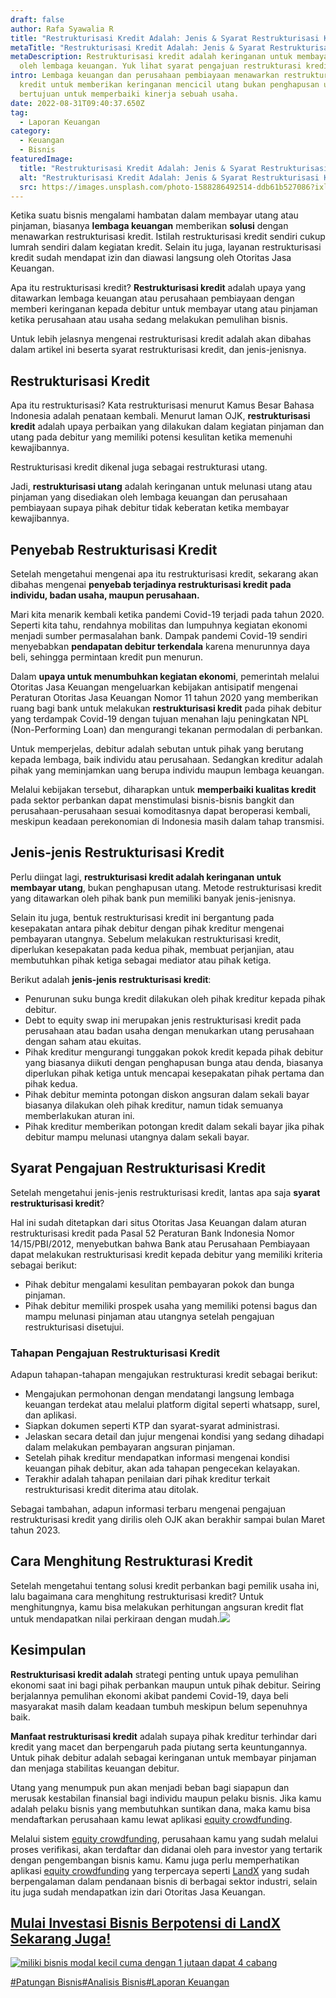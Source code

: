 ```yaml
---
draft: false
author: Rafa Syawalia R
title: "Restrukturisasi Kredit Adalah: Jenis & Syarat Restrukturisasi Kredit"
metaTitle: "Restrukturisasi Kredit Adalah: Jenis & Syarat Restrukturisasi Kredit"
metaDescription: Restrukturisasi kredit adalah keringanan untuk membayar utang
  oleh lembaga keuangan. Yuk lihat syarat pengajuan restrukturasi kredit.
intro: Lembaga keuangan dan perusahaan pembiayaan menawarkan restrukturisasi
  kredit untuk memberikan keringanan mencicil utang bukan penghapusan utang yang
  bertujuan untuk memperbaiki kinerja sebuah usaha.
date: 2022-08-31T09:40:37.650Z
tag:
  - Laporan Keuangan
category:
  - Keuangan
  - Bisnis
featuredImage:
  title: "Restrukturisasi Kredit Adalah: Jenis & Syarat Restrukturisasi Kredit"
  alt: "Restrukturisasi Kredit Adalah: Jenis & Syarat Restrukturisasi Kredit"
  src: https://images.unsplash.com/photo-1588286492514-ddb61b527086?ixlib=rb-1.2.1&ixid=MnwxMjA3fDB8MHxwaG90by1wYWdlfHx8fGVufDB8fHx8&auto=format&fit=crop&w=1470&q=80\
---
```

Ketika suatu bisnis mengalami hambatan dalam membayar utang atau pinjaman, biasanya **lembaga keuangan** memberikan **solusi** dengan menawarkan restrukturisasi kredit. Istilah restrukturisasi kredit sendiri cukup lumrah sendiri dalam kegiatan kredit. Selain itu juga, layanan restrukturisasi kredit sudah mendapat izin dan diawasi langsung oleh Otoritas Jasa Keuangan.

Apa itu restrukturisasi kredit? **Restrukturisasi kredit** adalah upaya yang ditawarkan lembaga keuangan atau perusahaan pembiayaan dengan memberi keringanan kepada debitur untuk membayar utang atau pinjaman ketika perusahaan atau usaha sedang melakukan pemulihan bisnis. 

Untuk lebih jelasnya mengenai restrukturisasi kredit adalah akan dibahas dalam artikel ini beserta syarat restrukturisasi kredit, dan jenis-jenisnya.

## Restrukturisasi Kredit

Apa itu restrukturisasi? Kata restrukturisasi menurut Kamus Besar Bahasa Indonesia adalah penataan kembali. Menurut laman OJK, **restrukturisasi kredit** adalah upaya perbaikan yang dilakukan dalam kegiatan pinjaman dan utang pada debitur yang memiliki potensi kesulitan ketika memenuhi kewajibannya. 

Restrukturisasi kredit dikenal juga sebagai restrukturasi utang.

Jadi, **restrukturisasi utang** adalah keringanan untuk melunasi utang atau pinjaman yang disediakan oleh lembaga keuangan dan perusahaan pembiayaan supaya pihak debitur tidak keberatan ketika membayar kewajibannya. 

## Penyebab Restrukturisasi Kredit

Setelah mengetahui mengenai apa itu restrukturisasi kredit, sekarang akan dibahas mengenai **penyebab terjadinya restrukturisasi kredit pada individu, badan usaha, maupun perusahaan.** 

Mari kita menarik kembali ketika pandemi Covid-19 terjadi pada tahun 2020. Seperti kita tahu, rendahnya mobilitas dan lumpuhnya kegiatan ekonomi menjadi sumber permasalahan bank. Dampak pandemi Covid-19 sendiri menyebabkan **pendapatan debitur terkendala** karena menurunnya daya beli, sehingga permintaan kredit pun menurun.

Dalam **upaya untuk menumbuhkan kegiatan ekonomi**, pemerintah melalui Otoritas Jasa Keuangan mengeluarkan kebijakan antisipatif mengenai Peraturan Otoritas Jasa Keuangan Nomor 11 tahun 2020 yang memberikan ruang bagi bank untuk melakukan **restrukturisasi kredit** pada pihak debitur yang terdampak Covid-19 dengan tujuan menahan laju peningkatan NPL (Non-Performing Loan) dan mengurangi tekanan permodalan di perbankan.

Untuk memperjelas, debitur adalah sebutan untuk pihak yang berutang kepada lembaga, baik individu atau perusahaan. Sedangkan kreditur adalah pihak yang meminjamkan uang berupa individu maupun lembaga keuangan.

Melalui kebijakan tersebut, diharapkan untuk **memperbaiki kualitas kredit** pada sektor perbankan dapat menstimulasi bisnis-bisnis bangkit dan perusahaan-perusahaan sesuai komoditasnya dapat beroperasi kembali, meskipun keadaan perekonomian di Indonesia masih dalam tahap transmisi.

## Jenis-jenis Restrukturisasi Kredit

Perlu diingat lagi, **restrukturisasi kredit adalah keringanan untuk membayar utang**, bukan penghapusan utang. Metode restrukturisasi kredit yang ditawarkan oleh pihak bank pun memiliki banyak jenis-jenisnya. 

Selain itu juga, bentuk restrukturisasi kredit ini bergantung pada kesepakatan antara pihak debitur dengan pihak kreditur mengenai pembayaran utangnya. Sebelum melakukan restrukturisasi kredit, diperlukan kesepakatan pada kedua pihak, membuat perjanjian, atau membutuhkan pihak ketiga sebagai mediator atau pihak ketiga. 

Berikut adalah **jenis-jenis restrukturisasi kredit**:

* Penurunan suku bunga kredit dilakukan oleh pihak kreditur kepada pihak debitur.
* Debt to equity swap ini merupakan jenis restrukturisasi kredit pada perusahaan atau badan usaha dengan menukarkan utang perusahaan dengan saham atau ekuitas.
* Pihak kreditur mengurangi tunggakan pokok kredit kepada pihak debitur yang biasanya diikuti dengan penghapusan bunga atau denda, biasanya diperlukan pihak ketiga untuk mencapai kesepakatan pihak pertama dan pihak kedua.
* Pihak debitur meminta potongan diskon angsuran dalam sekali bayar biasanya dilakukan oleh pihak kreditur, namun tidak semuanya memberlakukan aturan ini.
* Pihak kreditur memberikan potongan kredit dalam sekali bayar jika pihak debitur mampu melunasi utangnya dalam sekali bayar.

## Syarat Pengajuan Restrukturisasi Kredit

Setelah mengetahui jenis-jenis restrukturisasi kredit, lantas apa saja **syarat restrukturisasi kredit**? 

Hal ini sudah ditetapkan dari situs Otoritas Jasa Keuangan dalam aturan restrukturisasi kredit pada Pasal 52 Peraturan Bank Indonesia Nomor 14/15/PBI/2012, menyebutkan bahwa Bank atau Perusahaan Pembiayaan dapat melakukan restrukturisasi kredit kepada debitur yang memiliki kriteria sebagai berikut: 

* Pihak debitur mengalami kesulitan pembayaran pokok dan bunga pinjaman.
* Pihak debitur memiliki prospek usaha yang memiliki potensi bagus dan mampu melunasi pinjaman atau utangnya setelah pengajuan restrukturisasi disetujui.

### **Tahapan Pengajuan Restrukturisasi Kredit**

Adapun tahapan-tahapan mengajukan restrukturasi kredit sebagai berikut:

* Mengajukan permohonan dengan mendatangi langsung lembaga keuangan terdekat atau melalui platform digital seperti whatsapp, surel, dan aplikasi.
* Siapkan dokumen seperti KTP dan syarat-syarat administrasi.
* Jelaskan secara detail dan jujur mengenai kondisi yang sedang dihadapi dalam melakukan pembayaran angsuran pinjaman.
* Setelah pihak kreditur mendapatkan informasi mengenai kondisi keuangan pihak debitur, akan ada tahapan pengecekan kelayakan.
* Terakhir adalah tahapan penilaian dari pihak kreditur terkait restrukturisasi kredit diterima atau ditolak.

Sebagai tambahan, adapun informasi terbaru mengenai pengajuan restrukturisasi kredit yang dirilis oleh OJK akan berakhir sampai bulan Maret tahun 2023. 

## Cara Menghitung Restrukturasi Kredit

Setelah mengetahui tentang solusi kredit perbankan bagi pemilik usaha ini, lalu bagaimana cara menghitung restrukturisasi kredit? Untuk menghitungnya, kamu bisa melakukan perhitungan angsuran kredit flat untuk mendapatkan nilai perkiraan dengan mudah.![](https://lh5.googleusercontent.com/2_kP_5fLxU5YqaMgkyOwuY1_rVTUZ2lNT7OEFu7DfElaUKhpJKQtlbT_KLKFlJMcngiC3K9e4CTGqClm5rDsjh7L9sMUkFxo28qKELDqgcZ5iM1CByqlBl2WIVOiqbEMCmSBj9sDVKxxw_wczNWZgLhzGBcc_BXAvvZcuPLJ0N_2tNdfz5igLClMxw)

## Kesimpulan

**Restrukturisasi kredit adalah** strategi penting untuk upaya pemulihan ekonomi saat ini bagi pihak perbankan maupun untuk pihak debitur. Seiring berjalannya pemulihan ekonomi akibat pandemi Covid-19, daya beli masyarakat masih dalam keadaan tumbuh meskipun belum sepenuhnya baik. 

**Manfaat restrukturisasi kredit** adalah supaya pihak kreditur terhindar dari kredit yang macet dan berpengaruh pada piutang serta keuntungannya. Untuk pihak debitur adalah sebagai keringanan untuk membayar pinjaman dan menjaga stabilitas keuangan debitur. 

Utang yang menumpuk pun akan menjadi beban bagi siapapun dan merusak kestabilan finansial bagi individu maupun pelaku bisnis. Jika kamu adalah pelaku bisnis yang membutuhkan suntikan dana, maka kamu bisa mendaftarkan perusahaan kamu lewat aplikasi [equity crowdfunding](https://landx.id/).

Melalui sistem [equity crowdfunding](https://landx.id/), perusahaan kamu yang sudah melalui proses verifikasi, akan terdaftar dan didanai oleh para investor yang tertarik dengan pengembangan bisnis kamu. Kamu juga perlu memperhatikan aplikasi [equity crowdfunding](https://landx.id/) yang terpercaya seperti [LandX](https://landx.id/) yang sudah berpengalaman dalam pendanaan bisnis di berbagai sektor industri, selain itu juga sudah mendapatkan izin dari Otoritas Jasa Keuangan.

<!--StartFragment-->

## [Mulai Investasi Bisnis Berpotensi di LandX Sekarang Juga!](https://app.landx.id/?utm_source=BLOGCONTENT&utm_medium=SEO&utm_campaign=SEO&utm_id=BLOGLANDX)

[![miliki bisnis modal kecil cuma dengan 1 jutaan dapat 4 cabang ](https://accountgram-production.sfo2.cdn.digitaloceanspaces.com/landx_ghost/2021/11/jadi-owner-bisnis-hanya-1-jutaan-dengan-cuan-yang-sangat-menjanjikan.png)](https://app.landx.id/?utm_source=BLOGCONTENT&utm_medium=SEO&utm_campaign=SEO&utm_id=BLOGLANDX)

[\#Patungan Bisnis](https://landx.id/blog/tag/patungan-bisnis)[\#Analisis Bisnis](https://landx.id/blog/tag/analisis-bisnis)[\#Laporan Keuangan](https://landx.id/blog/tag/laporan-keuangan)



<!--EndFragment-->